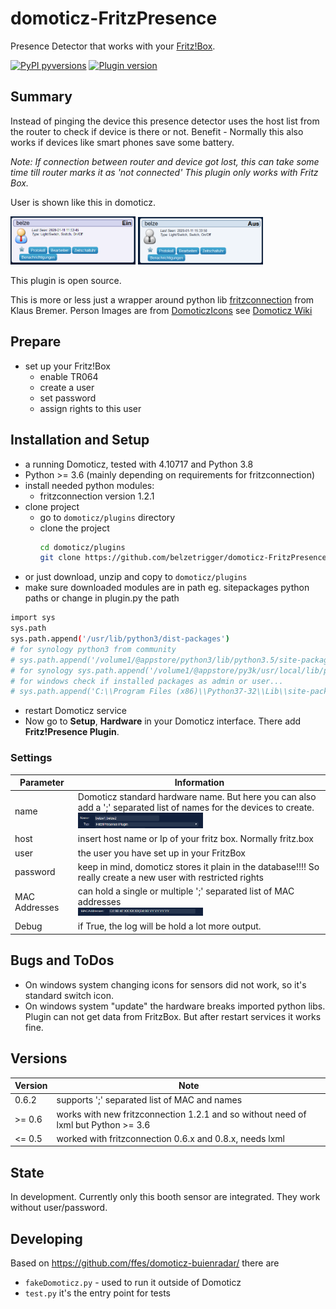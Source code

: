 

# domoticz-FritzPresence
Presence Detector that works with your [Fritz!Box](https://en.avm.de/, 'Fritz!Box are quite famous router from avm').
<!---
[![GitHub license](https://img.shields.io/github/license/belzetrigger/domoticz-FritzBox.svg)](https://github.com/belzetrigger/domoticz-FritzPresence/blob/master/LICENSE)
-->

[![PyPI pyversions](https://img.shields.io/badge/python-3.6%20|%203.7%20|%203.8-blue.svg)]() 
[![Plugin version](https://img.shields.io/badge/version-0.6.2-red.svg)](https://github.com/belzetrigger/domoticz-FritzPresence/branches/)

## Summary
Instead of pinging the device this presence detector uses the host list from the router to check if device is there or not. 
Benefit - Normally this also works if devices like smart phones save some battery. 

<i>Note: If connection between router and device got lost, this can take some time till router marks it as 'not connected'
This plugin only works with Fritz Box. </i>

User is shown like this in domoticz. 

<img src='https://github.com/belzetrigger/domoticz-FritzPresence/raw/master/resources/switch_on.PNG' width="200" alt="switch device - on">

<img src='https://github.com/belzetrigger/domoticz-FritzPresence/raw/master/resources/switch_off.PNG' width="200" alt="switch device - off">

This plugin is open source.

This is more or less just a wrapper around python lib [fritzconnection](https://github.com/kbr/fritzconnection) from Klaus Bremer.
Person Images are from [DomoticzIcons](https://drive.google.com/folderview?id=0B-ZLFoCiqzMRSkFaaWdHV1Qxbm8&usp=sharing) see [Domoticz Wiki](https://www.domoticz.com/wiki/Custom_icons_for_webinterface)

## Prepare 
- set up your Fritz!Box
  - enable TR064
  - create a user
  - set password
  - assign rights to this user
  
## Installation and Setup
- a running Domoticz, tested with 4.10717 and Python 3.8
- Python >= 3.6 (mainly depending on requirements for fritzconnection)
- install needed python modules:
    - fritzconnection version 1.2.1
- clone project
    - go to `domoticz/plugins` directory 
    - clone the project
        ```bash
        cd domoticz/plugins
        git clone https://github.com/belzetrigger/domoticz-FritzPresence.git
        ```
- or just download, unzip and copy to `domoticz/plugins` 
- make sure downloaded modules are in path eg. sitepackages python paths or change in plugin.py the path
```bash
import sys
sys.path
sys.path.append('/usr/lib/python3/dist-packages')
# for synology python3 from community
# sys.path.append('/volume1/@appstore/python3/lib/python3.5/site-packages')
# for synology sys.path.append('/volume1/@appstore/py3k/usr/local/lib/python3.5/site-packages')
# for windows check if installed packages as admin or user...
# sys.path.append('C:\\Program Files (x86)\\Python37-32\\Lib\\site-packages')
```
- restart Domoticz service
- Now go to **Setup**, **Hardware** in your Domoticz interface. There add
**Fritz!Presence Plugin**.
### Settings
<!-- prettier-ignore -->


| Parameter     | Information                                                                                                                                                                                                                                                                             |
| ------------- | --------------------------------------------------------------------------------------------------------------------------------------------------------------------------------------------------------------------------------------------------------------------------------------- |
| name          | Domoticz standard hardware name. But here you can also add a ';' separated list of names for the devices to create. <br/><img src='https://github.com/belzetrigger/domoticz-FritzPresence/raw/master/resources/config_name_double.PNG' width="200" alt="config: name with two entries"> |
| host          | insert host name or Ip of your fritz box. Normally fritz.box                                                                                                                                                                                                                            |
| user          | the user you have set up in your FritzBox                                                                                                                                                                                                                                               |
| password      | keep in mind, domoticz stores it plain in the database!!!! So really create a new user with restricted rights                                                                                                                                                                           |
| MAC Addresses | can hold a single or multiple ';' separated list of MAC addresses   <br/>  <img src='https://github.com/belzetrigger/domoticz-FritzPresence/raw/master/resources/config_mac_double.PNG' width="200" alt="config: mac with two entries">                                                 |
| Debug         | if True, the log will be hold a lot more output.                                                                                                                                                                                                                                        |
## Bugs and ToDos
- On windows system changing icons for sensors did not work, so it's standard switch icon.
- On windows system "update" the hardware breaks imported python libs. Plugin can not get data from FritzBox. But after restart services it works fine.                                                                  

## Versions
| Version | Note                                                                               |
| ------- | ---------------------------------------------------------------------------------- |
| 0.6.2   | supports ';' separated list of MAC and names                                       |
| \>= 0.6 | works with new fritzconnection 1.2.1 and so without need of lxml but Python >= 3.6 |
| <= 0.5  | worked with fritzconnection 0.6.x and 0.8.x, needs lxml                            |





## State
In development. Currently only this booth sensor are integrated. They work without user/password.

## Developing
Based on https://github.com/ffes/domoticz-buienradar/ there are
 -  `fakeDomoticz.py` - used to run it outside of Domoticz
 -  `test.py` it's the entry point for tests




